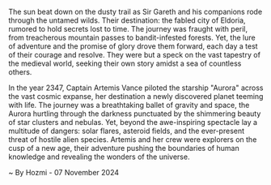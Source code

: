 
The sun beat down on the dusty trail as Sir Gareth and his companions rode through the untamed wilds. Their destination: the fabled city of Eldoria, rumored to hold secrets lost to time. The journey was fraught with peril, from treacherous mountain passes to bandit-infested forests. Yet, the lure of adventure and the promise of glory drove them forward, each day a test of their courage and resolve. They were but a speck on the vast tapestry of the medieval world, seeking their own story amidst a sea of countless others.

In the year 2347, Captain Artemis Vance piloted the starship "Aurora" across the vast cosmic expanse, her destination a newly discovered planet teeming with life. The journey was a breathtaking ballet of gravity and space, the Aurora hurtling through the darkness punctuated by the shimmering beauty of star clusters and nebulas. Yet, beyond the awe-inspiring spectacle lay a multitude of dangers: solar flares, asteroid fields, and the ever-present threat of hostile alien species. Artemis and her crew were explorers on the cusp of a new age, their adventure pushing the boundaries of human knowledge and revealing the wonders of the universe. 

~ By Hozmi - 07 November 2024
